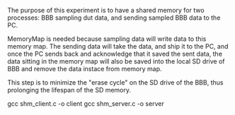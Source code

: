 The purpose of this experiment is to have a shared memory for two processes: BBB sampling dut data, and sending sampled BBB data to the PC.

MemoryMap is needed because sampling data will write data to this memory map.  The sending data will take the data, and ship it to the PC, 
and once the PC sends back and acknowledge that it saved the sent data, the data sitting in the memory map will also be saved into the 
local SD drive of BBB and remove the data instace from memory map.

This step is to minimize the "erase cycle" on the SD drive of the BBB, thus prolonging the lifespan of the SD memory.

gcc shm_client.c -o client
gcc shm_server.c -o server